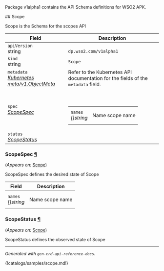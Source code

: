<p>
<p>Package v1alpha1 contains the API Schema definitions for WSO2 APK.</p>
</p>
## Scope
<p>
<p>Scope is the Schema for the scopes API</p>
</p>
<table>
    <thead>
        <tr>
            <th>Field</th>
            <th>Description</th>
        </tr>
    </thead>
    <tbody>
        <tr>
            <td>
                <code>apiVersion</code></br>
                string
            </td>
            <td>
                <code>
dp.wso2.com/v1alpha1
</code>
            </td>
        </tr>
        <tr>
            <td>
                <code>kind</code></br>
                string
            </td>
            <td><code>Scope</code></td>
        </tr>
        <tr>
            <td>
                <code>metadata</code></br>
                <em>
                    <a href="https://kubernetes.io/docs/reference/generated/kubernetes-api/v1.23/#objectmeta-v1-meta">
                        Kubernetes meta/v1.ObjectMeta
                    </a>
                </em>
            </td>
            <td>
                Refer to the Kubernetes API documentation for the fields of the
                <code>metadata</code> field.
            </td>
        </tr>
        <tr>
            <td>
                <code>spec</code></br>
                <em>
                    <a href="#dp.wso2.com/v1alpha1.ScopeSpec">
                        ScopeSpec
                    </a>
                </em>
            </td>
            <td>
                <br />
                <br />
                <table>
                    <tr>
                        <td>
                            <code>names</code></br>
                            <em>
                                []string
                            </em>
                        </td>
                        <td>
                            <p>Name scope name</p>
                        </td>
                    </tr>
                </table>
            </td>
        </tr>
        <tr>
            <td>
                <code>status</code></br>
                <em>
                    <a href="#dp.wso2.com/v1alpha1.ScopeStatus">
                        ScopeStatus
                    </a>
                </em>
            </td>
            <td>
            </td>
        </tr>
    </tbody>
</table>
<h3 id="dp.wso2.com/v1alpha1.ScopeSpec">ScopeSpec
    <a class="headerlink" href="#dp.wso2.com%2fv1alpha1.ScopeSpec" title="Permanent link">¶</a>
</h3>
<p>
    (<em>Appears on:</em>
    <a href="#dp.wso2.com/v1alpha1.Scope">Scope</a>)
</p>
<p>
<p>ScopeSpec defines the desired state of Scope</p>
</p>
<table>
    <thead>
        <tr>
            <th>Field</th>
            <th>Description</th>
        </tr>
    </thead>
    <tbody>
        <tr>
            <td>
                <code>names</code></br>
                <em>
                    []string
                </em>
            </td>
            <td>
                <p>Name scope name</p>
            </td>
        </tr>
    </tbody>
</table>
<h3 id="dp.wso2.com/v1alpha1.ScopeStatus">ScopeStatus
    <a class="headerlink" href="#dp.wso2.com%2fv1alpha1.ScopeStatus" title="Permanent link">¶</a>
</h3>
<p>
    (<em>Appears on:</em>
    <a href="#dp.wso2.com/v1alpha1.Scope">Scope</a>)
</p>
<p>
<p>ScopeStatus defines the observed state of Scope</p>
</p>
<hr />
<p><em>
        Generated with <code>gen-crd-api-reference-docs</code>.
    </em></p>

{!catalogs/samples/scope.md!}
